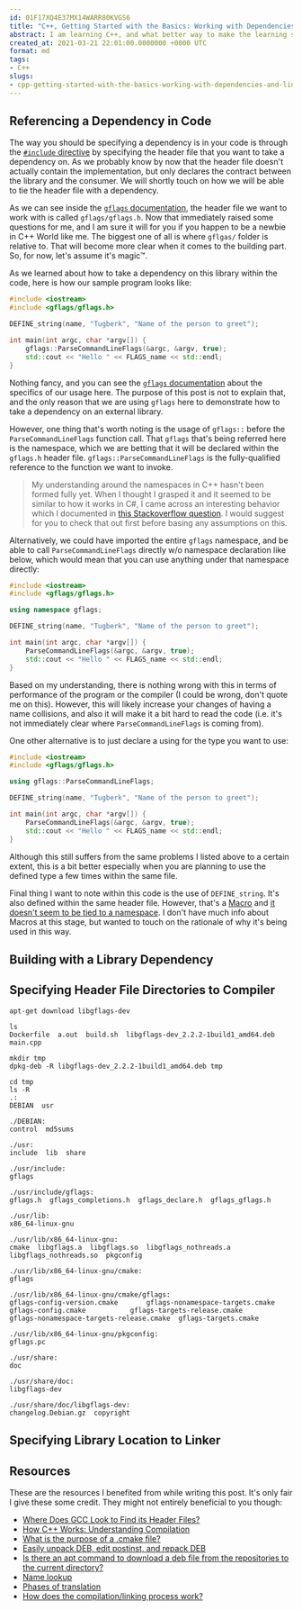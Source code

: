 ```yaml
---
id: 01F17XQ4E37MX14WARR80KVGS6
title: "C++, Getting Started with the Basics: Working with Dependencies and Linker"
abstract: I am learning C++, and what better way to make the learning stick more stronger than blogging about my journey and experience, especially thinking that the barrier to entry is quite high and there is too much to learn. So, the reason that this post exists is a bit selfish, but I am hoping it will be helpful to some other folks who are going through the same struggles as I am. In this post, I will go over details of what it takes to work with dependencies in C++ and how we can manage them in a simple C++ project.
created_at: 2021-03-21 22:01:00.0000000 +0000 UTC
format: md
tags:
- C++
slugs:
- cpp-getting-started-with-the-basics-working-with-dependencies-and-linker
---
```


## Referencing a Dependency in Code

The way you should be specifying a dependency is in your code is through the [`#include` directive](https://docs.microsoft.com/en-us/cpp/preprocessor/hash-include-directive-c-cpp?view=msvc-160) by specifying the header file that you want to take a dependency on. As we probably know by now that the header file doesn't actually contain the implementation, but only declares the contract between the library and the consumer. We will shortly touch on how we will be able to tie the header file with a dependency.

As we can see inside the [`gflags` documentation](https://gflags.github.io/gflags/), the header file we want to work with is called `gflags/gflags.h`. Now that immediately raised some questions for me, and I am sure it will for you if you happen to be a newbie in C++ World like me. The biggest one of all is where `gflgas/` folder is relative to. That will become more clear when it comes to the building part. So, for now, let's assume it's magic™️.

As we learned about how to take a dependency on this library within the code, here is how our sample program looks like:

```cpp
#include <iostream>
#include <gflags/gflags.h>

DEFINE_string(name, "Tugberk", "Name of the person to greet");

int main(int argc, char *argv[]) {
    gflags::ParseCommandLineFlags(&argc, &argv, true);
    std::cout << "Hello " << FLAGS_name << std::endl;
}
```

Nothing fancy, and you can see the [`gflags` documentation](https://gflags.github.io/gflags/) about the specifics of our usage here. The purpose of this post is not to explain that, and the only reason that we are using `gflags` here to demonstrate how to take a dependency on an external library.

However, one thing that's worth noting is the usage of `gflags::` before the `ParseCommandLineFlags` function call. That `gflags` that's being referred here is the namespace, which we are betting that it will be declared within the `gflags.h` header file. `gflags::ParseCommandLineFlags` is the fully-qualified reference to the function we want to invoke. 

> My understanding around the namespaces in C++ hasn't been formed fully yet. When I thought I grasped it and it seemed to be similar to how it works in C#, I came across an interesting behavior which I documented in [this Stackoverflow question](https://stackoverflow.com/questions/66739009). I would suggest for you to check that out first before basing any assumptions on this.

Alternatively, we could have imported the entire `gflags` namespace, and be able to call `ParseCommandLineFlags` directly w/o namespace declaration like below, which would mean that you can use anything under that namespace directly:

```cpp
#include <iostream>
#include <gflags/gflags.h>

using namespace gflags;

DEFINE_string(name, "Tugberk", "Name of the person to greet");

int main(int argc, char *argv[]) {
    ParseCommandLineFlags(&argc, &argv, true);
    std::cout << "Hello " << FLAGS_name << std::endl;
}
```

Based on my understanding, there is nothing wrong with this in terms of performance of the program or the compiler (I could be wrong, don't quote me on this). However, this will likely increase your changes of having a name collisions, and also it will make it a bit hard to read the code (i.e. it's not immediately clear where `ParseCommandLineFlags` is coming from).

One other alternative is to just declare a using for the type you want to use:

```cpp
#include <iostream>
#include <gflags/gflags.h>

using gflags::ParseCommandLineFlags;

DEFINE_string(name, "Tugberk", "Name of the person to greet");

int main(int argc, char *argv[]) {
    ParseCommandLineFlags(&argc, &argv, true);
    std::cout << "Hello " << FLAGS_name << std::endl;
}
```

Although this still suffers from the same problems I listed above to a certain extent, this is a bit better especially when you are planning to use the defined type a few times within the same file.

Final thing I want to note within this code is the use of `DEFINE_string`. It's also defined within the same header file. However, that's a [Macro](https://docs.microsoft.com/en-us/cpp/preprocessor/macros-c-cpp?view=msvc-160) and [it doesn't seem to be tied to a namespace](https://github.com/gflags/gflags/blob/827c769e5fc98e0f2a34c47cef953cc6328abced/src/gflags.h.in#L595-L620). I don't have much info about Macros at this stage, but wanted to touch on the rationale of why it's being used in this way.

## Building with a Library Dependency

## Specifying Header File Directories to Compiler

```
apt-get download libgflags-dev
```

```
ls
Dockerfile  a.out  build.sh  libgflags-dev_2.2.2-1build1_amd64.deb  main.cpp
```

```
mkdir tmp
dpkg-deb -R libgflags-dev_2.2.2-1build1_amd64.deb tmp
```

```
cd tmp
ls -R  
.:
DEBIAN	usr

./DEBIAN:
control  md5sums

./usr:
include  lib  share

./usr/include:
gflags

./usr/include/gflags:
gflags.h  gflags_completions.h	gflags_declare.h  gflags_gflags.h

./usr/lib:
x86_64-linux-gnu

./usr/lib/x86_64-linux-gnu:
cmake  libgflags.a  libgflags.so  libgflags_nothreads.a  libgflags_nothreads.so  pkgconfig

./usr/lib/x86_64-linux-gnu/cmake:
gflags

./usr/lib/x86_64-linux-gnu/cmake/gflags:
gflags-config-version.cmake		  gflags-nonamespace-targets.cmake
gflags-config.cmake			  gflags-targets-release.cmake
gflags-nonamespace-targets-release.cmake  gflags-targets.cmake

./usr/lib/x86_64-linux-gnu/pkgconfig:
gflags.pc

./usr/share:
doc

./usr/share/doc:
libgflags-dev

./usr/share/doc/libgflags-dev:
changelog.Debian.gz  copyright
```

## Specifying Library Location to Linker

## Resources

These are the resources I benefited from while writing this post. It's only fair I give these some credit. They might not entirely beneficial to you though:

 - [Where Does GCC Look to Find its Header Files?](https://commandlinefanatic.com/cgi-bin/showarticle.cgi?article=art026)
 - [How C++ Works: Understanding Compilation](https://www.toptal.com/c-plus-plus/c-plus-plus-understanding-compilation)
 - [What is the purpose of a .cmake file?](https://stackoverflow.com/questions/46456498/what-is-the-purpose-of-a-cmake-file)
 - [Easily unpack DEB, edit postinst, and repack DEB](https://unix.stackexchange.com/questions/138188/easily-unpack-deb-edit-postinst-and-repack-deb)
 - [Is there an apt command to download a deb file from the repositories to the current directory?](https://askubuntu.com/questions/30482/is-there-an-apt-command-to-download-a-deb-file-from-the-repositories-to-the-curr)
 - [Name lookup](https://en.cppreference.com/w/cpp/language/lookup)
 - [Phases of translation](https://en.cppreference.com/w/cpp/language/translation_phases)
 - [How does the compilation/linking process work?](https://stackoverflow.com/questions/6264249/how-does-the-compilation-linking-process-work)